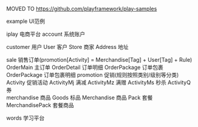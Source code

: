 MOVED TO https://github.com/playframework/play-samples

example UI范例

iplay 电商平台
  account 系统账户
  
  customer 用户
    User 客户
    Store 商家
    Address 地址
     
  sale 销售订单(promotion[Activity] = Merchandise[Tag] + User[Tag] + Rule)
    OrderMain 主订单
    OrderDetail 订单明细
    OrderPackage 订单包裹
    OrderPackage 订单包裹明细
    promotion 促销(规则按照类别/级别等分类)
      Activity 促销活动
      ActivityMj 满减
      ActivityMz 满赠
      ActivityMs 秒杀
      ActivityQ  券  
  merchandise 商品
    Goods 标品
    Merchandise 商品
    Pack 套餐
    MerchandisePack 套餐商品
    
words 学习平台